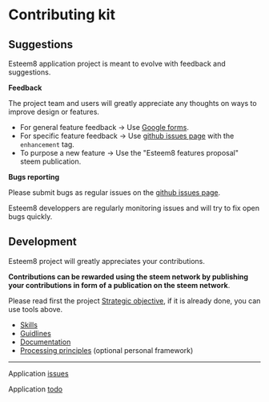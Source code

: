 # Contributing kit

## Suggestions

Esteem8 application project is meant to evolve with feedback and suggestions.

**Feedback**

The project team and users will greatly appreciate any thoughts on ways to improve design or features.

* For general feature feedback  -> Use [Google forms](https://goo.gl/6a99QQ).
* For specific feature feedback -> Use [github issues page](https://github.com/esteem8app/esteem8app.github.io/issues) with the `enhancement` tag.
* To purpose a new feature -> Use the "Esteem8 features proposal" steem publication.

**Bugs reporting**

Please submit bugs as regular issues on the [github issues page](https://github.com/esteem8app/esteem8app.github.io/issues).

Esteem8 developpers are regularly monitoring issues and will try to fix open bugs quickly.

## Development

Esteem8 project will greatly appreciates your contributions.

**Contributions can be rewarded using the steem network by publishing your contributions in form of a publication on the steem network**.

Please read first the project [Strategic objective](https://github.com/esteem8app/esteem8app.github.io/blob/master/docs/Strategic-objective.md), if it is already done, you can use tools above.

* [Skills](https://github.com/esteem8app/esteem8app.github.io/blob/master/docs/contributing-kit/Skills.md)
* [Guidlines](https://github.com/esteem8app/esteem8app.github.io/blob/master/docs/contributing-kit/Guidlines.md)
* [Documentation](https://github.com/esteem8app/esteem8app.github.io/blob/master/docs/contributing-kit/Documentation.md)
* [Processing principles](https://github.com/esteem8app/esteem8app.github.io/blob/master/docs/contributing-kit/Processing-principles.md) (optional personal framework)

---
Application [issues](https://github.com/esteem8app/esteem8app.github.io/issues)

Application [todo](https://github.com/esteem8app/esteem8app.github.io/projects/7)
